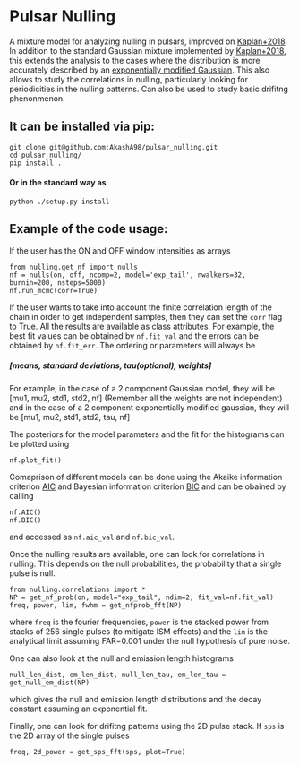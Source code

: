 # Pulsar Nulling

A mixture model for analyzing nulling in pulsars, improved on [Kaplan+2018](https://github.com/dlakaplan/nulling-pulsars). In addition to the standard Gaussian mixture implemented by [Kaplan+2018](https://github.com/dlakaplan/nulling-pulsars), this extends the analysis to the cases where the distribution is more accurately described by an [exponentially modified Gaussian](https://en.wikipedia.org/wiki/Exponentially_modified_Gaussian_distribution). This also allows to study the correlations in nulling, particularly looking for periodicities in the nulling patterns. Can also be used to study basic drifitng phenonmenon.

## It can be installed via pip:

```
git clone git@github.com:AkashA98/pulsar_nulling.git
cd pulsar_nulling/
pip install .
```
#### Or in the standard way as 
```
python ./setup.py install
```

## Example of the code usage:

If the user has the ON and OFF window intensities as arrays

```
from nulling.get_nf import nulls
nf = nulls(on, off, ncomp=2, model='exp_tail', nwalkers=32, burnin=200, nsteps=5000)
nf.run_mcmc(corr=True)
```
If the user wants to take into account the finite correlation length of the chain in order to get independent samples, then they can set the ```corr``` flag to True. All the results are available as class attributes. For example, the best fit values can be obtained by ```nf.fit_val``` and the errors can be obtained by ```nf.fit_err```. The ordering or parameters will always be 
##### [means, standard deviations, tau(optional), weights]

For example, in the case of a 2 component Gaussian model, they will be [mu1, mu2, std1, std2, nf] (Remember all the weights are not independent) and in the case of a 2 component exponentially modified gaussian, they will be [mu1, mu2, std1, std2, tau, nf]


The posteriors for the model parameters and the fit for the histograms can be plotted using

```
nf.plot_fit()
```

Comaprison of different models can be done using the Akaike information criterion [AIC](https://en.wikipedia.org/wiki/Akaike_information_criterion) and Bayesian information criterion [BIC](https://en.wikipedia.org/wiki/Bayesian_information_criterion) and can be obained by calling

```
nf.AIC()
nf.BIC()
```

and accessed as ```nf.aic_val``` and ```nf.bic_val```.

Once the nulling results are available, one can look for correlations in nulling. This depends on the null probabilities, the probability that a single pulse is null.

```
from nulling.correlations import *
NP = get_nf_prob(on, model="exp_tail", ndim=2, fit_val=nf.fit_val)
freq, power, lim, fwhm = get_nfprob_fft(NP)
```

where ```freq``` is the fourier frequencies, ```power``` is the stacked power from stacks of 256 single pulses (to mitigate ISM effects) and the ```lim``` is the analytical limit assuming FAR=0.001 under the null hypothesis of pure noise.

One can also look at the null and emission length histograms
```
null_len_dist, em_len_dist, null_len_tau, em_len_tau = get_null_em_dist(NP)
```
which gives the null and emission length distributions and the decay constant assuming an exponential fit.

Finally, one can look for drifitng patterns using the 2D pulse stack. If ```sps``` is the 2D array of the single pulses

```
freq, 2d_power = get_sps_fft(sps, plot=True)
```
